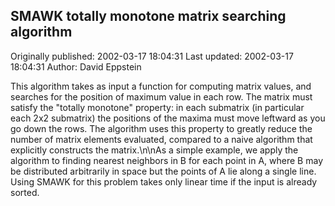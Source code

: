 ## SMAWK totally monotone matrix searching algorithm

Originally published: 2002-03-17 18:04:31
Last updated: 2002-03-17 18:04:31
Author: David Eppstein

This algorithm takes as input a function for computing matrix values, and searches for the position of maximum value in each row.  The matrix must satisfy the "totally monotone" property: in each submatrix (in particular each 2x2 submatrix) the positions of the maxima must move leftward as you go down the rows.  The algorithm uses this property to greatly reduce the number of matrix elements evaluated, compared to a naive algorithm that explicitly constructs the matrix.\n\nAs a simple example, we apply the algorithm to finding nearest neighbors in B for each point in A, where B may be distributed arbitrarily in space but the points of A lie along a single line.  Using SMAWK for this problem takes only linear time if the input is already sorted.